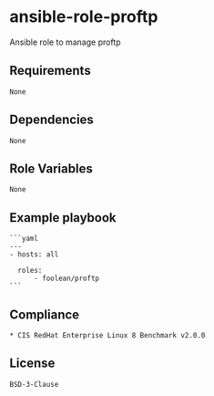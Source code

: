 # ansible-role-proftp

Ansible role to manage proftp


## Requirements

    None


## Dependencies

    None


## Role Variables

    None


## Example playbook

    ```yaml
    ---
    - hosts: all

      roles:
          - foolean/proftp
    ```


## Compliance

    * CIS RedHat Enterprise Linux 8 Benchmark v2.0.0


## License

    BSD-3-Clause
